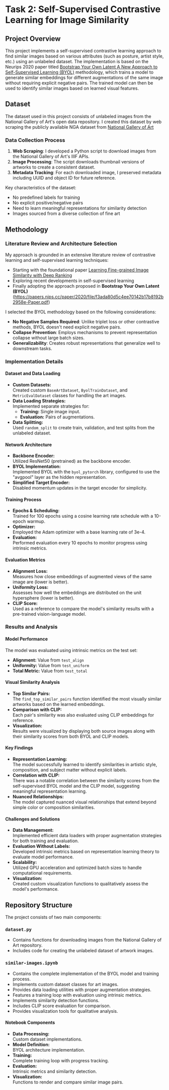 # Task 2: Self-Supervised Contrastive Learning for Image Similarity

## Project Overview

This project implements a self-supervised contrastive learning approach to find similar images based on various attributes (such as posture, artist style, etc.) using an unlabeled dataset. The implementation is based on the Neurips 2020 paper titled [Bootstrap Your Own Latent
A New Approach to Self-Supervised Learning (BYOL)](https://papers.nips.cc/paper/2020/file/f3ada80d5c4ee70142b17b8192b2958e-Paper.pdf) methodology, which trains a model to generate similar embeddings for different augmentations of the same image without requiring explicit negative pairs. The trained model can then be used to identify similar images based on learned visual features.

## Dataset
The dataset used in this project consists of unlabeled images from the National Gallery of Art's open data repository. I created this dataset by web scraping the publicly available NGA dataset from [National Gallery of Art](https://github.com/NationalGalleryOfArt/opendata) 

### Data Collection Process

1. **Web Scraping**: I developed a Python script to download images from the National Gallery of Art's IIIF APIs.
2. **Image Processing**: The script downloads thumbnail versions of artworks to create a consistent dataset.
3. **Metadata Tracking**: For each downloaded image, I preserved metadata including UUID and object ID for future reference.

Key characteristics of the dataset:
- No predefined labels for training
- No explicit positive/negative pairs
- Need to learn meaningful representations for similarity detection
- Images sourced from a diverse collection of fine art

## Methodology

### Literature Review and Architecture Selection

My approach is grounded in an extensive literature review of contrastive learning and self-supervised learning techniques:

- Starting with the foundational paper [Learning Fine-grained Image Similarity with Deep Ranking](https://arxiv.org/abs/1404.4661)
- Exploring recent developments in self-supervised learning
- Finally adopting the approach proposed in **Bootstrap Your Own Latent (BYOL)** (https://papers.nips.cc/paper/2020/file/f3ada80d5c4ee70142b17b8192b2958e-Paper.pdf)

I selected the BYOL methodology based on the following considerations:

- **No Negative Samples Required**: Unlike triplet loss or other contrastive methods, BYOL doesn't need explicit negative pairs.
- **Collapse Prevention**: Employs mechanisms to prevent representation collapse without large batch sizes.
- **Generalizability**: Creates robust representations that generalize well to downstream tasks.

### Implementation Details

#### Dataset and Data Loading
- **Custom Datasets:**  
  Created custom `BaseArtDataset`, `ByolTrainDataset`, and `MetricEvalDataset` classes for handling the art images.
- **Data Loading Strategies:**  
  Implemented separate strategies for:
  - **Training:** Single image input.
  - **Evaluation:** Pairs of augmentations.
- **Data Splitting:**  
  Used `random_split` to create train, validation, and test splits from the unlabeled dataset.

#### Network Architecture
- **Backbone Encoder:**  
  Utilized ResNet50 (pretrained) as the backbone encoder.
- **BYOL Implementation:**  
  Implemented BYOL with the `byol_pytorch` library, configured to use the "avgpool" layer as the hidden representation.
- **Simplified Target Encoder:**  
  Disabled momentum updates in the target encoder for simplicity.

#### Training Process
- **Epochs & Scheduling:**  
  Trained for 100 epochs using a cosine learning rate schedule with a 10-epoch warmup.
- **Optimizer:**  
  Employed the Adam optimizer with a base learning rate of 3e-4.
- **Evaluation:**  
  Performed evaluation every 10 epochs to monitor progress using intrinsic metrics.

#### Evaluation Metrics
- **Alignment Loss:**  
  Measures how close embeddings of augmented views of the same image are (lower is better).
- **Uniformity Loss:**  
  Assesses how well the embeddings are distributed on the unit hypersphere (lower is better).
- **CLIP Score:**  
  Used as a reference to compare the model's similarity results with a pre-trained vision-language model.

### Results and Analysis

#### Model Performance
The model was evaluated using intrinsic metrics on the test set:
- **Alignment:** Value from `test_align`
- **Uniformity:** Value from `test_uniform`
- **Total Metric:** Value from `test_total`

#### Visual Similarity Analysis
- **Top Similar Pairs:**  
  The `find_top_similar_pairs` function identified the most visually similar artworks based on the learned embeddings.
- **Comparison with CLIP:**  
  Each pair's similarity was also evaluated using CLIP embeddings for reference.
- **Visualization:**  
  Results were visualized by displaying both source images along with their similarity scores from both BYOL and CLIP models.

#### Key Findings
- **Representation Learning:**  
  The model successfully learned to identify similarities in artistic style, composition, and subject matter without explicit labels.
- **Correlation with CLIP:**  
  There was a notable correlation between the similarity scores from the self-supervised BYOL model and the CLIP model, suggesting meaningful representation learning.
- **Nuanced Relationships:**  
  The model captured nuanced visual relationships that extend beyond simple color or composition similarities.

#### Challenges and Solutions
- **Data Management:**  
  Implemented efficient data loaders with proper augmentation strategies for both training and evaluation.
- **Evaluation Without Labels:**  
  Developed intrinsic metrics based on representation learning theory to evaluate model performance.
- **Scalability:**  
  Utilized GPU acceleration and optimized batch sizes to handle computational requirements.
- **Visualization:**  
  Created custom visualization functions to qualitatively assess the model's performance.

## Repository Structure

The project consists of two main components:

### `dataset.py`
- Contains functions for downloading images from the National Gallery of Art repository.
- Includes code for creating the unlabeled dataset of artwork images.

### `similar-images.ipynb`
- Contains the complete implementation of the BYOL model and training process.
- Implements custom dataset classes for art images.
- Provides data loading utilities with proper augmentation strategies.
- Features a training loop with evaluation using intrinsic metrics.
- Implements similarity detection functions.
- Includes CLIP score evaluation for comparison.
- Provides visualization tools for qualitative analysis.

#### Notebook Components
- **Data Processing:**  
  Custom dataset implementations.
- **Model Definition:**  
  BYOL architecture implementation.
- **Training:**  
  Complete training loop with progress tracking.
- **Evaluation:**  
  Intrinsic metrics and similarity detection.
- **Visualization:**  
  Functions to render and compare similar image pairs.
